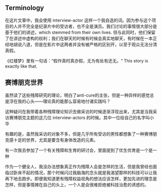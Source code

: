 ## Terminology

在这片文章中，我会使用 interview-actor 这样一个我自造的词。因为参与这个项目的人并不完全是纪录片中的受访者，也不全是演员。我们讨论的事情很大部分是基于他们的讲述，which stemmed from their own lives. 但与此同时，他们保留了在讲述中虚构的权利；我们在聊天的时候有时候会真实地聊天，有时候在一本正经地胡说八道，但是在影片中这两者并没有被严格的区别开，以至于观众无法分清真假。

《红楼梦》里有一句话：“假作真时真亦假，无为有处有还无。“ This story is exactly like that. 


## 赛博朋克世界

虽然读了这些残障研究的理论，明白了anti-cure的主张，但是一种异样的感觉总是浮在我的心头——理论真的能那么容易地付诸实践吗？

这种疑问在我带着各种残障理论知识去做采访的时候逐渐浮现出来，尤其是当我采访赛博朋克主题的这几位 interview-actors 的时候。其中一位给自己的名字叫小华

有趣的是，虽然我采访的对象不多，但是几乎所有受访的男性都想象了一种赛博朋克感十足的世界，尤其是要含有身体改造的元素。

有一次我去参加了一个有关残障和生育的研讨会，里面提到了优生优育是一个是一种

作为一个健全人，我没办法想象真正作为残障人会是怎样的生活，但是我曾经也面临过卧床不起的情况，那个时候闪过我脑海的念头就是我渴望那样的科技可以让我再下地去跑步。即便我知道更有残障权益视角的想法应该怎样，更加先进的理念是怎样，但是事情摊在自己的头上，一个人是会很难拒绝被科技治愈的诱惑的。

